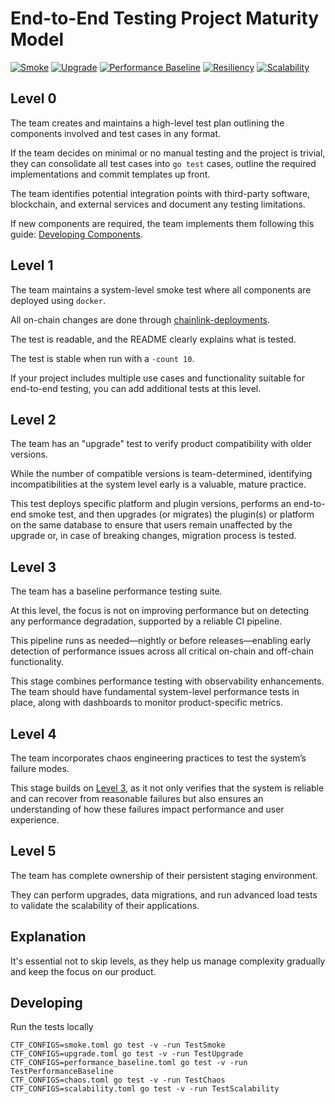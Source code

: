 # End-to-End Testing Project Maturity Model

[![Smoke](https://img.shields.io/badge/Level_1-Smoke-blue?branch=maturity-model&job=TestSmoke)](https://github.com/smartcontractkit/chainlink-testing-framework/actions/workflows/framework-golden-tests.yml)
[![Upgrade](https://img.shields.io/badge/Level_2-Upgrade-blue?branch=maturity-model&job=TestSmoke)](https://github.com/smartcontractkit/chainlink-testing-framework/actions/workflows/framework-golden-tests.yml)
[![Performance Baseline](https://img.shields.io/badge/Level_3-Performance_baseline-blue?branch=maturity-model&job=TestSmoke)](https://github.com/smartcontractkit/chainlink-testing-framework/actions/workflows/framework-golden-tests.yml)
[![Resiliency](https://img.shields.io/badge/Level_4-Resiliency-blue?branch=maturity-model&job=TestSmoke)](https://github.com/smartcontractkit/chainlink-testing-framework/actions/workflows/framework-golden-tests.yml)
[![Scalability](https://img.shields.io/badge/Level_5-Scalability-blue?branch=maturity-model&job=TestSmoke)](https://github.com/smartcontractkit/chainlink-testing-framework/actions/workflows/framework-golden-tests.yml)

## Level 0

The team creates and maintains a high-level test plan outlining the components involved and test cases in any format.

If the team decides on minimal or no manual testing and the project is trivial, they can consolidate all test cases into `go test` cases, outline the required implementations and commit templates up front.

The team identifies potential integration points with third-party software, blockchain, and external services and document any testing limitations.

If new components are required, the team implements them following this guide: [Developing Components](https://smartcontractkit.github.io/chainlink-testing-framework/developing/developing_components.html).


## Level 1
The team maintains a system-level smoke test where all components are deployed using `docker`.

All on-chain changes are done through [chainlink-deployments](https://github.com/smartcontractkit/chainlink-deployments).

The test is readable, and the README clearly explains what is tested.

The test is stable when run with a `-count 10`.

If your project includes multiple use cases and functionality suitable for end-to-end testing, you can add additional tests at this level.

## Level 2
The team has an "upgrade" test to verify product compatibility with older versions.

While the number of compatible versions is team-determined, identifying incompatibilities at the system level early is a valuable, mature practice.

This test deploys specific platform and plugin versions, performs an end-to-end smoke test, and then upgrades (or migrates) the plugin(s) or platform on the same database to ensure that users remain unaffected by the upgrade or, in case of breaking changes, migration process is tested.

## Level 3
The team has a baseline performance testing suite.

At this level, the focus is not on improving performance but on detecting any performance degradation, supported by a reliable CI pipeline.

This pipeline runs as needed—nightly or before releases—enabling early detection of performance issues across all critical on-chain and off-chain functionality.

This stage combines performance testing with observability enhancements. The team should have fundamental system-level performance tests in place, along with dashboards to monitor product-specific metrics.

## Level 4
The team incorporates chaos engineering practices to test the system’s failure modes.

This stage builds on [Level 3](#level-3), as it not only verifies that the system is reliable and can recover from reasonable failures but also ensures an understanding of how these failures impact performance and user experience.

## Level 5
The team has complete ownership of their persistent staging environment.

They can perform upgrades, data migrations, and run advanced load tests to validate the scalability of their applications.

## Explanation

It's essential not to skip levels, as they help us manage complexity gradually and keep the focus on our product.

## Developing
Run the tests locally
```
CTF_CONFIGS=smoke.toml go test -v -run TestSmoke
CTF_CONFIGS=upgrade.toml go test -v -run TestUpgrade
CTF_CONFIGS=performance_baseline.toml go test -v -run TestPerformanceBaseline
CTF_CONFIGS=chaos.toml go test -v -run TestChaos
CTF_CONFIGS=scalability.toml go test -v -run TestScalability
```